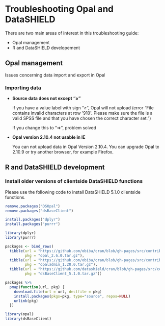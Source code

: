 # Troubleshooting Opal and DataSHIELD
There are two main areas of interest in this troubleshooting guide:
- Opal management
- R and DataSHIELD developement

## Opal management
Issues concerning data import and export in Opal

### Importing data

- **Source data does not except “≥”**

  If you have a value label with sign “≥”, Opal will not upload (error “File contains invalid characters at row '910'.   Please make sure the file is a valid SPSS file and that you have chosen the correct character set.”)

  If you change this to “=>”,  problem solved

- **Opal version 2.10.4 not usable in IE**

  You can not upload data in Opal Version 2.10.4. You can upgrade Opal to 2.10.9 or try another browser, for example Firefox.

## R and DataSHIELD development

### Install older versions of clientside DataSHIELD functions

Please use the following code to install DataSHIELD 5.1.0 clientside functions.

```R
remove.packages("DSOpal")
remove.packages("dsBaseClient")

install.packages("dplyr")
install.packages("purrr")

library(dplyr)
library(purrr)

packages <- bind_rows(
  tibble(url = "https://github.com/obiba/cran/blob/gh-pages/src/contrib/Archive/opal/opal_2.6.0.tar.gz?raw=true",
         pkg = "opal_2.6.0.tar.gz"),
  tibble(url = "https://github.com/obiba/cran/blob/gh-pages/src/contrib/Archive/opaladmin/opaladmin_1.20.0.tar.gz?raw=true",
         pkg = "opaladmin_1.20.0.tar.gz"),
  tibble(url = "https://github.com/datashield/cran/blob/gh-pages/src/contrib/Archive/dsBaseClient/dsBaseClient_5.1.0.tar.gz?raw=true",
         pkg = "dsBaseClient_5.1.0.tar.gz"))

packages %>%
  pmap(function(url, pkg) {
    download.file(url = url, destfile = pkg)
    install.packages(pkgs=pkg, type="source", repos=NULL)
    unlink(pkg)
  })

library(opal)
library(dsBaseClient)
```
